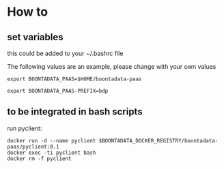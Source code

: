 # How to

## set variables

this could be added to your ~/.bashrc file 

The following values are an example, please change with your own values

```
export BOONTADATA_PAAS=$HOME/boontadata-paas

export BOONTADATA_PAAS-PREFIX=bdp

```

## to be integrated in bash scripts

run pyclient: 

```
docker run -d --name pyclient $BOONTADATA_DOCKER_REGISTRY/boontadata-paas/pyclient:0.1
docker exec -ti pyclient bash
docker rm -f pyclient
```
